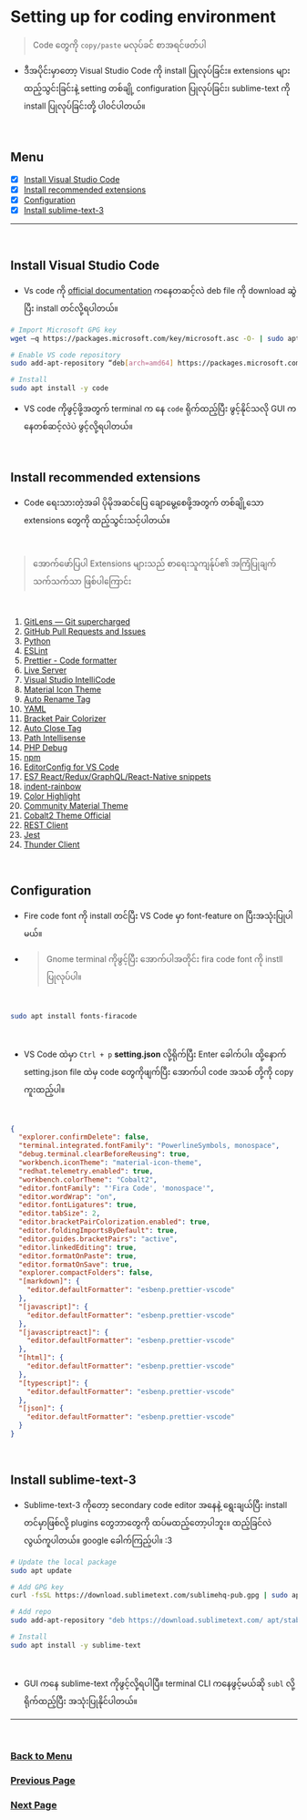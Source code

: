 # Setting up for coding environment

> Code တွေကို `copy/paste` မလုပ်ခင်် စာအရင်ဖတ်ပါ

- ဒီအပိုင်းမှာတော့ Visual Studio Code ကို install ပြုလုပ်ခြင်း။ extensions များထည့်သွင်းခြင်းနဲ့ setting တစ်ချို့ configuration ပြုလုပ်ခြင်း၊ sublime-text ကို install ပြုလုပ်ခြင်းတို့ ပါဝင်ပါတယ်။

</br>

## Menu

- [x] [Install Visual Studio Code](#install-visual-studio-code)
- [x] [Install recommended extensions](#install-recommended-extensions)
- [x] [Configuration](#configuration)
- [x] [Install sublime-text-3](#install-sublime-text-3)

---

</br>

## Install Visual Studio Code

- Vs code ကို [official documentation](https://code.visualstudio.com/) ကနေတဆင့်လဲ deb file ကို download ဆွဲပြီး install တင်လို့ရပါတယ်။

```bash
# Import Microsoft GPG key
wget –q https://packages.microsoft.com/key/microsoft.asc -O- | sudo apt-key add -

# Enable VS code repository
sudo add-apt-repository “deb[arch=amd64] https://packages.microsoft.com/repos/vscode stable main”

# Install
sudo apt install -y code
```

- VS code ကိုဖွင့်ဖို့အတွက် terminal က နေ `code` ရိုက်ထည့်ပြီး ဖွင့်နိုင်သလို GUI ကနေတစ်ဆင့်လဲပဲ ဖွင့်လို့ရပါတယ်။

</br>

## Install recommended extensions

- Code ရေးသားတဲ့အခါ ပိုမိုအဆင်ပြေ ချောမွေ့စေဖို့အတွက် တစ်ချို့သော extensions တွေကို ထည့်သွင်းသင့်ပါတယ်။

</br>

> အောက်ဖော်ပြပါ Extensions များသည် စာရေးသူကျန်ုပ်၏ အကြံပြုချက်သက်သက်သာ ဖြစ်ပါကြောင်း

</br>

1. [GitLens — Git supercharged](https://marketplace.visualstudio.com/items?itemName=eamodio.gitlens)
1. [GitHub Pull Requests and Issues](https://marketplace.visualstudio.com/items?itemName=GitHub.vscode-pull-request-github)
1. [Python](https://marketplace.visualstudio.com/items?itemName=ms-python.python)
1. [ESLint](https://marketplace.visualstudio.com/items?itemName=dbaeumer.vscode-eslint)
1. [Prettier - Code formatter](https://marketplace.visualstudio.com/items?itemName=esbenp.prettier-vscode)
1. [Live Server](https://marketplace.visualstudio.com/items?itemName=ritwickdey.LiveServer)
1. [Visual Studio IntelliCode](https://marketplace.visualstudio.com/items?itemName=VisualStudioExptTeam.vscodeintellicode)
1. [Material Icon Theme](https://marketplace.visualstudio.com/items?itemName=PKief.material-icon-theme)
1. [Auto Rename Tag](https://marketplace.visualstudio.com/items?itemName=formulahendry.auto-rename-tag)
1. [YAML](https://marketplace.visualstudio.com/items?itemName=redhat.vscode-yaml)
1. [Bracket Pair Colorizer](https://marketplace.visualstudio.com/items?itemName=CoenraadS.bracket-pair-colorizer)
1. [Auto Close Tag](https://marketplace.visualstudio.com/items?itemName=formulahendry.auto-close-tag)
1. [Path Intellisense](https://marketplace.visualstudio.com/items?itemName=christian-kohler.path-intellisense)
1. [PHP Debug](https://marketplace.visualstudio.com/items?itemName=felixfbecker.php-debug)
1. [npm](https://marketplace.visualstudio.com/items?itemName=eg2.vscode-npm-script)
1. [EditorConfig for VS Code](https://marketplace.visualstudio.com/items?itemName=EditorConfig.EditorConfig)
1. [ES7 React/Redux/GraphQL/React-Native snippets](https://marketplace.visualstudio.com/items?itemName=dsznajder.es7-react-js-snippets)
1. [indent-rainbow](https://marketplace.visualstudio.com/items?itemName=oderwat.indent-rainbow)
1. [Color Highlight](https://marketplace.visualstudio.com/items?itemName=naumovs.color-highlight)
1. [Community Material Theme](https://marketplace.visualstudio.com/items?itemName=Equinusocio.vsc-community-material-theme)
1. [Cobalt2 Theme Official](https://marketplace.visualstudio.com/items?itemName=wesbos.theme-cobalt2)
1. [REST Client](https://marketplace.visualstudio.com/items?itemName=humao.rest-client)
1. [Jest](https://marketplace.visualstudio.com/items?itemName=Orta.vscode-jest)
1. [Thunder Client](https://marketplace.visualstudio.com/items?itemName=rangav.vscode-thunder-client)

</br>

## Configuration

- Fire code font ကို install တင်ပြီး VS Code မှာ font-feature on ပြီးအသုံးပြုပါမယ်။
- > Gnome terminal ကိုဖွင့်ပြီး အောက်ပါအတိုင်း fira code font ကို instll ပြုလုပ်ပါ။

</br>

```bash
sudo apt install fonts-firacode
```

</br>

- VS Code ထဲမှာ `Ctrl + p` **setting.json** လို့ရိုက်ပြီး Enter ခေါက်ပါ။ ထို့နောက် setting.json file ထဲမှ code တွေကိုဖျက်ပြီး အောက်ပါ code အသစ် တို့ကို copy ကူးထည့်ပါ။

</br>

```json
{
  "explorer.confirmDelete": false,
  "terminal.integrated.fontFamily": "PowerlineSymbols, monospace",
  "debug.terminal.clearBeforeReusing": true,
  "workbench.iconTheme": "material-icon-theme",
  "redhat.telemetry.enabled": true,
  "workbench.colorTheme": "Cobalt2",
  "editor.fontFamily": "'Fira Code', 'monospace'",
  "editor.wordWrap": "on",
  "editor.fontLigatures": true,
  "editor.tabSize": 2,
  "editor.bracketPairColorization.enabled": true,
  "editor.foldingImportsByDefault": true,
  "editor.guides.bracketPairs": "active",
  "editor.linkedEditing": true,
  "editor.formatOnPaste": true,
  "editor.formatOnSave": true,
  "explorer.compactFolders": false,
  "[markdown]": {
    "editor.defaultFormatter": "esbenp.prettier-vscode"
  },
  "[javascript]": {
    "editor.defaultFormatter": "esbenp.prettier-vscode"
  },
  "[javascriptreact]": {
    "editor.defaultFormatter": "esbenp.prettier-vscode"
  },
  "[html]": {
    "editor.defaultFormatter": "esbenp.prettier-vscode"
  },
  "[typescript]": {
    "editor.defaultFormatter": "esbenp.prettier-vscode"
  },
  "[json]": {
    "editor.defaultFormatter": "esbenp.prettier-vscode"
  }
}
```

</br>

## Install sublime-text-3

- Sublime-text-3 ကိုတော့ secondary code editor အနေနဲ့ ရွေးချယ်ပြီး install တင်မှာဖြစ်လို့ plugins တွေဘာတွေကို ထပ်မထည့်တော့ပါဘူး။ ထည့်ခြင်လဲ လွယ်ကူပါတယ်။ google ခေါက်ကြည့်ပါ။ :3

```bash
# Update the local package
sudo apt update

# Add GPG key
curl -fsSL https://download.sublimetext.com/sublimehq-pub.gpg | sudo apt-key add -

# Add repo
sudo add-apt-repository "deb https://download.sublimetext.com/ apt/stable/"

# Install
sudo apt install -y sublime-text
```

</br>

- GUI ကနေ sublime-text ကိုဖွင့်လို့ရပါပြီ။ terminal CLI ကနေဖွင့်မယ်ဆို `subl` လို့ရိုက်ထည့်ပြီး အသုံးပြုနိုင်ပါတယ်။

---

</br>

### [Back to Menu](#menu)

### [Previous Page](/7.Setup_MERN.md#setup-mern-stack)

### [Next Page](/9.Setup_LAMP.md#setup-lamp-stack)
